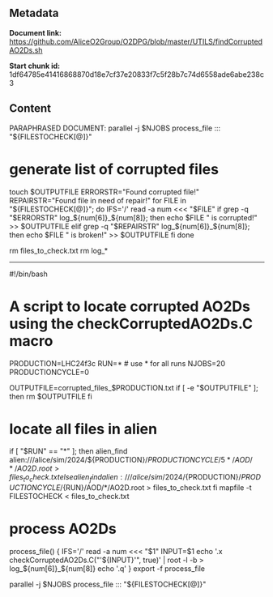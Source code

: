 ## Metadata

**Document link:** https://github.com/AliceO2Group/O2DPG/blob/master/UTILS/findCorruptedAO2Ds.sh

**Start chunk id:** 1df64785e41416868870d18e7cf37e20833f7c5f28b7c74d6558ade6abe238c3

## Content

PARAPHRASED DOCUMENT:
    parallel -j $NJOBS process_file ::: "${FILESTOCHECK[@]}"

# generate list of corrupted files
touch $OUTPUTFILE
ERRORSTR="Found corrupted file!"
REPAIRSTR="Found file in need of repair!"
for FILE in "${FILESTOCHECK[@]}"; do
  IFS='/' read -a num <<< "$FILE"
  if grep -q "$ERRORSTR" log_${num[6]}_${num[8]}; then
    echo $FILE " is corrupted!" >> $OUTPUTFILE
  elif grep -q "$REPAIRSTR" log_${num[6]}_${num[8]}; then
    echo $FILE " is broken!" >> $OUTPUTFILE
  fi
done

rm files_to_check.txt
rm log_*

---

#!/bin/bash

# A script to locate corrupted AO2Ds using the checkCorruptedAO2Ds.C macro

PRODUCTION=LHC24f3c
RUN=* # use * for all runs
NJOBS=20
PRODUCTIONCYCLE=0

OUTPUTFILE=corrupted_files_$PRODUCTION.txt
if [ -e "$OUTPUTFILE" ]; then
  rm $OUTPUTFILE
fi

# locate all files in alien
if [ "$RUN" == "*" ]; then
  alien_find alien:///alice/sim/2024/${PRODUCTION}/${PRODUCTIONCYCLE}/5*/AOD/*/AO2D.root > files_to_check.txt
else
  alien_find alien:///alice/sim/2024/${PRODUCTION}/${PRODUCTIONCYCLE}/${RUN}/AOD/*/AO2D.root > files_to_check.txt
fi
mapfile -t FILESTOCHECK < files_to_check.txt

# process AO2Ds
process_file() {
  IFS='/' read -a num <<< "$1"
  INPUT=$1
  echo '.x checkCorruptedAO2Ds.C("'${INPUT}'", true)' | root -l -b > log_${num[6]}_${num[8]}
  echo '.q'
}
export -f process_file

parallel -j $NJOBS process_file ::: "${FILESTOCHECK[@]}"